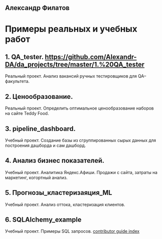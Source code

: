 
## Александр Филатов
# Примеры реальных и учебных работ

## 1. QA_tester. https://github.com/Alexandr-DA/da_projects/tree/master/1.%20QA_tester
Реальный проект. Анализ вакансий ручных тестировщиков для QA–факультета.

## 2. Ценообразование.
Реальный проект. Определить оптимальное ценообразование наборов на сайте Teddy Food.

## 3. pipeline_dashboard.
Учебный проект. Создание базы из сгруппированных сырых данных для построения дашборда и сам дашборд.

## 4. Анализ бизнес показателей.
Учебный проект. Аналитика Яндекс.Афиши. Продажи с сайта, затраты на маркетинг, когортный анализ.

## 5. Прогнозы_кластеризаяция_ML

Учебный проект. Анализ оттока, кластеризация клиентов.

## 6. SQLAlchemy_example

Учебный проект. Примеры SQL запросов.
[contributor guide index](https://github.com/Azure/azure-content/blob/master/contributor-guide/contributor-guide-index.md)
